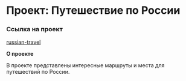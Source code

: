 # Проект: Путешествие по России

### Ссылка на проект

[russian-travel](https://barhatyo.github.io/russian-travel/)

**О проекте**

В проекте представлены интересные маршруты и места для путешествий по России.
